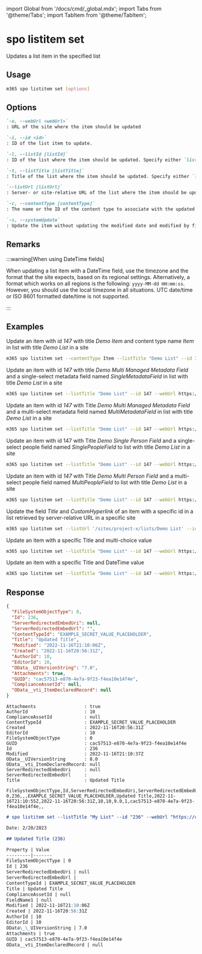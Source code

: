 <!-- DISCLAIMER: All secrets, passwords, and sensitive values in this document are examples only and not real credentials. -->
import Global from '/docs/cmd/_global.mdx';
import Tabs from '@theme/Tabs';
import TabItem from '@theme/TabItem';

# spo listitem set

Updates a list item in the specified list

## Usage

```sh
m365 spo listitem set [options]
```

## Options

```md definition-list
`-u, --webUrl <webUrl>`
: URL of the site where the item should be updated

`-i, --id <id>`
: ID of the list item to update.

`-l, --listId [listId]`
: ID of the list where the item should be updated. Specify either `listTitle`, `listId` or `listUrl`

`-t, --listTitle [listTitle]`
: Title of the list where the item should be updated. Specify either `listTitle`, `listId` or `listUrl`

`--listUrl [listUrl]`
: Server- or site-relative URL of the list where the item should be updated. Specify either `listTitle`, `listId` or `listUrl`

`-c, --contentType [contentType]`
: The name or the ID of the content type to associate with the updated item

`-s, --systemUpdate`
: Update the item without updating the modified date and modified by fields
```

<Global />

## Remarks

:::warning[When using DateTime fields]

When updating a list item with a DateTime field, use the timezone and the format that the site expects, based on its regional settings. Alternatively, a format which works on all regions is the following: `yyyy-MM-dd HH:mm:ss`. However, you should use the local timezone in all situations. UTC date/time or ISO 8601 formatted date/time is not supported.

:::

## Examples

Update an item with id _147_ with title _Demo Item_ and content type name _Item_ in list with title _Demo List_ in a site

```sh
m365 spo listitem set --contentType Item --listTitle "Demo List" --id 147 --webUrl https://contoso.sharepoint.com/sites/project-x --Title "Demo Item"
```

Update an item with id _147_ with title _Demo Multi Managed Metadata Field_ and a single-select metadata field named _SingleMetadataField_ in list with title _Demo List_ in a site

```sh
m365 spo listitem set --listTitle "Demo List" --id 147 --webUrl https://contoso.sharepoint.com/sites/project-x --Title "Demo Single Managed Metadata Field" --SingleMetadataField "TermLabel1|fa2f6bfd-1fad-4d18-9c89-289fe6941377;"
```

Update an item with id _147_ with Title _Demo Multi Managed Metadata Field_ and a multi-select metadata field named _MultiMetadataField_ in list with title _Demo List_ in a site

```sh
m365 spo listitem set --listTitle "Demo List" --id 147 --webUrl https://contoso.sharepoint.com/sites/project-x --Title "Demo Multi Managed Metadata Field" --MultiMetadataField "TermLabel1|cf8c72a1-0207-40ee-aebd-fca67d20bc8a;TermLabel2|e5cc320f-8b65-4882-afd5-f24d88d52b75;"
```

Update an item with id 147 with Title _Demo Single Person Field_ and a single-select people field named _SinglePeopleField_ to list with title _Demo List_ in a site

```sh
m365 spo listitem set --listTitle "Demo List" --id 147 --webUrl https://contoso.sharepoint.com/sites/project-x --Title "Demo Single Person Field" --SinglePeopleField "[{'Key':'i:0#.f|membership|markh@conotoso.com'}]"
```

Update an item with id _147_ with Title _Demo Multi Person Field_ and a multi-select people field named _MultiPeopleField_ to list with title _Demo List_ in a site

```sh
m365 spo listitem set --listTitle "Demo List" --id 147 --webUrl https://contoso.sharepoint.com/sites/project-x --Title "Demo Multi Person Field" --MultiPeopleField "[{'Key':'i:0#.f|membership|markh@conotoso.com'},{'Key':'i:0#.f|membership|john.doe@conotoso.com'}]"
```

Update the field _Title_ and _CustomHyperlink_ of an item with a specific id in a list retrieved by server-relative URL in a specific site

```sh
m365 spo listitem set --listUrl '/sites/project-x/lists/Demo List' --id 147 --webUrl https://contoso.sharepoint.com/sites/project-x --Title "Demo Hyperlink Field" --CustomHyperlink "https://www.bing.com, Bing"
```

Update an item with a specific Title and multi-choice value

```sh
m365 spo listitem set --listTitle "Demo List" --id 147 --webUrl https://contoso.sharepoint.com/sites/project-x --Title "Demo multi-choice Field" --MultiChoiceField "Choice 1;#Choice 2;#Choice 3"
```

Update an item with a specific Title and DateTime value

```sh
m365 spo listitem set --listTitle "Demo List" --id 147 --webUrl https://contoso.sharepoint.com/sites/project-x --Title "Demo DateTime Field" --SomeDateTimeField "2023-01-16 15:30:00"
```

## Response

<Tabs>
  <TabItem value="JSON">

  ```json
  {
    "FileSystemObjectType": 0,
    "Id": 236,
    "ServerRedirectedEmbedUri": null,
    "ServerRedirectedEmbedUrl": "",
    "ContentTypeId": "EXAMPLE_SECRET_VALUE_PLACEHOLDER",
    "Title": "Updated Title",
    "Modified": "2022-11-16T21:10:06Z",
    "Created": "2022-11-16T20:56:31Z",
    "AuthorId": 10,
    "EditorId": 10,
    "OData__UIVersionString": "7.0",
    "Attachments": true,
    "GUID": "cac57513-e870-4e7a-9f23-f4ea10e14f4e",
    "ComplianceAssetId": null,
    "OData__vti_ItemDeclaredRecord": null
  }
  ```

  </TabItem>
  <TabItem value="Text">

  ```text
  Attachments                  : true
  AuthorId                     : 10
  ComplianceAssetId            : null
  ContentTypeId                : EXAMPLE_SECRET_VALUE_PLACEHOLDER
  Created                      : 2022-11-16T20:56:31Z
  EditorId                     : 10
  FileSystemObjectType         : 0
  GUID                         : cac57513-e870-4e7a-9f23-f4ea10e14f4e
  Id                           : 236
  Modified                     : 2022-11-16T21:10:37Z
  OData__UIVersionString       : 8.0
  OData__vti_ItemDeclaredRecord: null
  ServerRedirectedEmbedUri     : null
  ServerRedirectedEmbedUrl     :
  Title                        : Updated Title
  ```

  </TabItem>
  <TabItem value="CSV">

  ```csv
  FileSystemObjectType,Id,ServerRedirectedEmbedUri,ServerRedirectedEmbedUrl,ContentTypeId,Title,Modified,Created,AuthorId,EditorId,OData__UIVersionString,Attachments,GUID,ComplianceAssetId,OData__vti_ItemDeclaredRecord
  0,236,,,EXAMPLE_SECRET_VALUE_PLACEHOLDER,Updated Title,2022-11-16T21:10:55Z,2022-11-16T20:56:31Z,10,10,9.0,1,cac57513-e870-4e7a-9f23-f4ea10e14f4e,,
  ```

  </TabItem>
  <TabItem value="Markdown">

  ```md
  # spo listitem set --listTitle "My List" --id "236" --webUrl "https://contoso.sharepoint.com" --Title "Updated Title"

  Date: 2/20/2023

  ## Updated Title (236)

  Property | Value
  ---------|-------
  FileSystemObjectType | 0
  Id | 236
  ServerRedirectedEmbedUri | null
  ServerRedirectedEmbedUrl |
  ContentTypeId | EXAMPLE_SECRET_VALUE_PLACEHOLDER
  Title | Updated Title
  ComplianceAssetId | null
  FieldName1 | null
  Modified | 2022-11-16T21:10:06Z
  Created | 2022-11-16T20:56:31Z
  AuthorId | 10
  EditorId | 10
  OData\_\_UIVersionString | 7.0
  Attachments | true
  GUID | cac57513-e870-4e7a-9f23-f4ea10e14f4e
  OData__vti_ItemDeclaredRecord | null
  ```

  </TabItem>
</Tabs>
